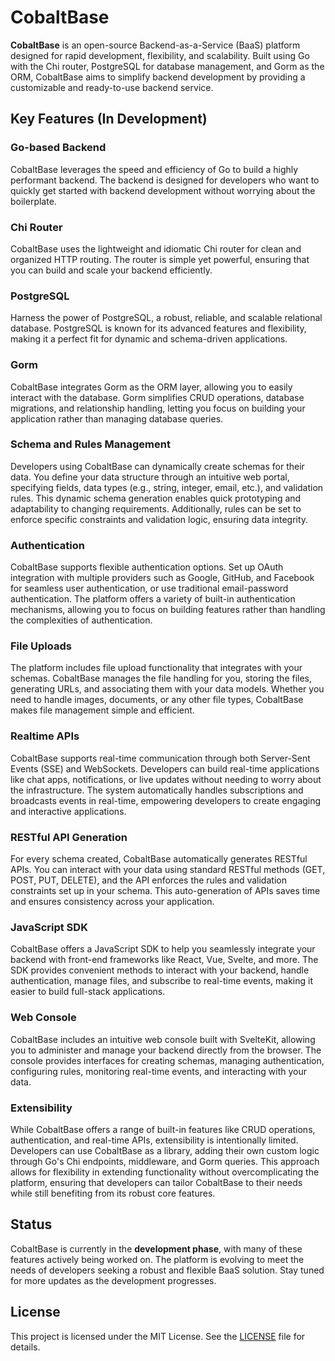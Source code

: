 # CobaltBase

**CobaltBase** is an open-source Backend-as-a-Service (BaaS) platform designed for rapid development, flexibility, and scalability. Built using Go with the Chi router, PostgreSQL for database management, and Gorm as the ORM, CobaltBase aims to simplify backend development by providing a customizable and ready-to-use backend service.

## Key Features (In Development)

### **Go-based Backend**

CobaltBase leverages the speed and efficiency of Go to build a highly performant backend. The backend is designed for developers who want to quickly get started with backend development without worrying about the boilerplate.

### **Chi Router**

CobaltBase uses the lightweight and idiomatic Chi router for clean and organized HTTP routing. The router is simple yet powerful, ensuring that you can build and scale your backend efficiently.

### **PostgreSQL**

Harness the power of PostgreSQL, a robust, reliable, and scalable relational database. PostgreSQL is known for its advanced features and flexibility, making it a perfect fit for dynamic and schema-driven applications.

### **Gorm**

CobaltBase integrates Gorm as the ORM layer, allowing you to easily interact with the database. Gorm simplifies CRUD operations, database migrations, and relationship handling, letting you focus on building your application rather than managing database queries.

### **Schema and Rules Management**

Developers using CobaltBase can dynamically create schemas for their data. You define your data structure through an intuitive web portal, specifying fields, data types (e.g., string, integer, email, etc.), and validation rules. This dynamic schema generation enables quick prototyping and adaptability to changing requirements. Additionally, rules can be set to enforce specific constraints and validation logic, ensuring data integrity.

### **Authentication**

CobaltBase supports flexible authentication options. Set up OAuth integration with multiple providers such as Google, GitHub, and Facebook for seamless user authentication, or use traditional email-password authentication. The platform offers a variety of built-in authentication mechanisms, allowing you to focus on building features rather than handling the complexities of authentication.

### **File Uploads**

The platform includes file upload functionality that integrates with your schemas. CobaltBase manages the file handling for you, storing the files, generating URLs, and associating them with your data models. Whether you need to handle images, documents, or any other file types, CobaltBase makes file management simple and efficient.

### **Realtime APIs**

CobaltBase supports real-time communication through both Server-Sent Events (SSE) and WebSockets. Developers can build real-time applications like chat apps, notifications, or live updates without needing to worry about the infrastructure. The system automatically handles subscriptions and broadcasts events in real-time, empowering developers to create engaging and interactive applications.

### **RESTful API Generation**

For every schema created, CobaltBase automatically generates RESTful APIs. You can interact with your data using standard RESTful methods (GET, POST, PUT, DELETE), and the API enforces the rules and validation constraints set up in your schema. This auto-generation of APIs saves time and ensures consistency across your application.

### **JavaScript SDK**

CobaltBase offers a JavaScript SDK to help you seamlessly integrate your backend with front-end frameworks like React, Vue, Svelte, and more. The SDK provides convenient methods to interact with your backend, handle authentication, manage files, and subscribe to real-time events, making it easier to build full-stack applications.

### **Web Console**

CobaltBase includes an intuitive web console built with SvelteKit, allowing you to administer and manage your backend directly from the browser. The console provides interfaces for creating schemas, managing authentication, configuring rules, monitoring real-time events, and interacting with your data.

### **Extensibility**

While CobaltBase offers a range of built-in features like CRUD operations, authentication, and real-time APIs, extensibility is intentionally limited. Developers can use CobaltBase as a library, adding their own custom logic through Go's Chi endpoints, middleware, and Gorm queries. This approach allows for flexibility in extending functionality without overcomplicating the platform, ensuring that developers can tailor CobaltBase to their needs while still benefiting from its robust core features.

## Status

CobaltBase is currently in the **development phase**, with many of these features actively being worked on. The platform is evolving to meet the needs of developers seeking a robust and flexible BaaS solution. Stay tuned for more updates as the development progresses.

## License

This project is licensed under the MIT License. See the [LICENSE](LICENSE) file for details.
